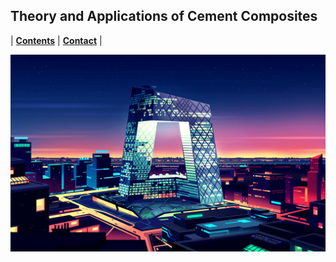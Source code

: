 ## Theory and Applications of Cement Composites

| **[Contents](Contents/Content.md)** | **[Contact](Contents/Contact.md)** |  

![Building](Contents/Images/CMG.jpg)

